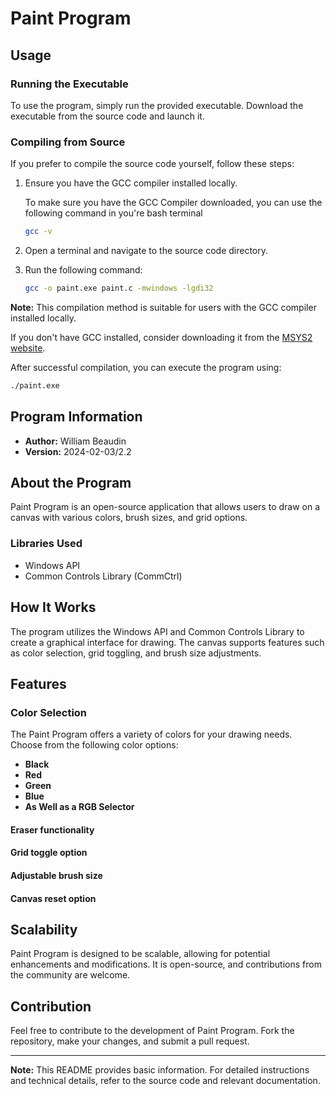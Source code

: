# Paint Program

## Usage

### Running the Executable

To use the program, simply run the provided executable. Download the executable from the source code and launch it.

### Compiling from Source

If you prefer to compile the source code yourself, follow these steps:

1. Ensure you have the GCC compiler installed locally.
   
      To make sure you have the GCC Compiler downloaded, you can use the following command in you're bash terminal
     ```bash
     gcc -v
     ```
3. Open a terminal and navigate to the source code directory.
4. Run the following command:

   ```bash
   gcc -o paint.exe paint.c -mwindows -lgdi32
   ```
**Note:** This compilation method is suitable for users with the GCC compiler installed locally.

If you don't have GCC installed, consider downloading it from the [MSYS2 website](https://www.msys2.org/).



After successful compilation, you can execute the program using:

```bash
./paint.exe
```

## Program Information

- **Author:** William Beaudin
- **Version:** 2024-02-03/2.2

## About the Program

Paint Program is an open-source application that allows users to draw on a canvas with various colors, brush sizes, and grid options.

### Libraries Used

- Windows API
- Common Controls Library (CommCtrl)

## How It Works

The program utilizes the Windows API and Common Controls Library to create a graphical interface for drawing. The canvas supports features such as color selection, grid toggling, and brush size adjustments.

## Features

### Color Selection

The Paint Program offers a variety of colors for your drawing needs. Choose from the following color options:

- **Black**
- **Red**
- **Green**
- **Blue**
- **As Well as a RGB Selector**
   
#### Eraser functionality

#### Grid toggle option

#### Adjustable brush size

#### Canvas reset option

## Scalability

Paint Program is designed to be scalable, allowing for potential enhancements and modifications. It is open-source, and contributions from the community are welcome.

## Contribution

Feel free to contribute to the development of Paint Program. Fork the repository, make your changes, and submit a pull request.

---

**Note:** This README provides basic information. For detailed instructions and technical details, refer to the source code and relevant documentation.

